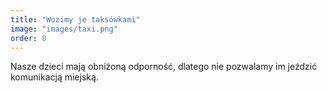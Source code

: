 ```yaml
---
title: "Wozimy je taksówkami"
image: "images/taxi.png"
order: 0
---
```


Nasze dzieci mają obniżoną odporność, dlatego nie pozwalamy im jeździć komunikacją miejską.
